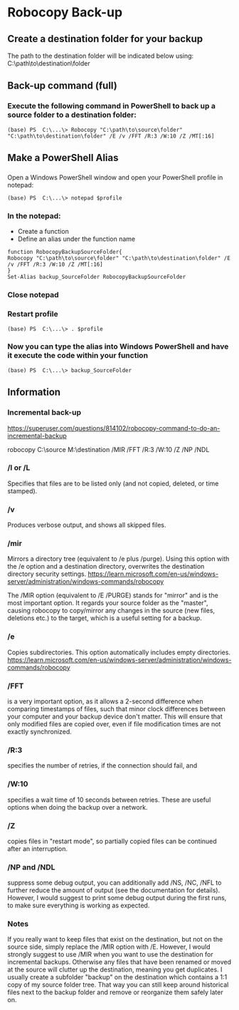 # Robocopy Back-up

## Create a destination folder for your backup
The path to the destination folder will be indicated below using: C:\path\to\destination\folder

## Back-up command (full)
### Execute the following command in PowerShell to back up a source folder to a destination folder:
```
(base) PS  C:\...\> Robocopy "C:\path\to\source\folder" "C:\path\to\destination\folder" /E /v /FFT /R:3 /W:10 /Z /MT[:16]
```

## Make a PowerShell Alias
###
Open a Windows PowerShell window and open your PowerShell profile in notepad:
```
(base) PS  C:\...\> notepad $profile
```

### In the notepad:
- Create a function
- Define an alias under the function name

```
function RobocopyBackupSourceFolder{
Robocopy "C:\path\to\source\folder" "C:\path\to\destination\folder" /E /v /FFT /R:3 /W:10 /Z /MT[:16]
}
Set-Alias backup_SourceFolder RobocopyBackupSourceFolder
```

### Close notepad

### Restart profile
```
(base) PS  C:\...\> . $profile
```

### Now you can type the alias into Windows PowerShell and have it execute the code within your function
```
(base) PS  C:\...\> backup_SourceFolder
```


## Information
### Incremental back-up
https://superuser.com/questions/814102/robocopy-command-to-do-an-incremental-backup

robocopy C:\source M:\destination /MIR /FFT /R:3 /W:10 /Z /NP /NDL

### /l or /L
Specifies that files are to be listed only (and not copied, deleted, or time stamped).

### /v
Produces verbose output, and shows all skipped files.

### /mir
Mirrors a directory tree (equivalent to /e plus /purge). Using this option with the /e option and a destination directory, overwrites the destination directory security settings. https://learn.microsoft.com/en-us/windows-server/administration/windows-commands/robocopy

The /MIR option (equivalent to /E /PURGE) stands for "mirror" and is the most important option. It regards your source folder as the "master", causing robocopy to copy/mirror any changes in the source (new files, deletions etc.) to the target, which is a useful setting for a backup.


### /e
Copies subdirectories. This option automatically includes empty directories. https://learn.microsoft.com/en-us/windows-server/administration/windows-commands/robocopy

### /FFT
is a very important option, as it allows a 2-second difference when comparing timestamps of files, such that minor clock differences between your computer and your backup device don't matter. This will ensure that only modified files are copied over, even if file modification times are not exactly synchronized.

### /R:3
specifies the number of retries, if the connection should fail, and 
### /W:10
specifies a wait time of 10 seconds between retries. These are useful options when doing the backup over a network.

### /Z
copies files in "restart mode", so partially copied files can be continued after an interruption.

### /NP and /NDL
suppress some debug output, you can additionally add /NS, /NC, /NFL to further reduce the amount of output (see the documentation for details). However, I would suggest to print some debug output during the first runs, to make sure everything is working as expected.

### Notes
If you really want to keep files that exist on the destination, but not on the source side, simply replace the /MIR option with /E. However, I would strongly suggest to use /MIR when you want to use the destination for incremental backups. Otherwise any files that have been renamed or moved at the source will clutter up the destination, meaning you get duplicates. I usually create a subfolder "backup" on the destination which contains a 1:1 copy of my source folder tree. That way you can still keep around historical files next to the backup folder and remove or reorganize them safely later on.
